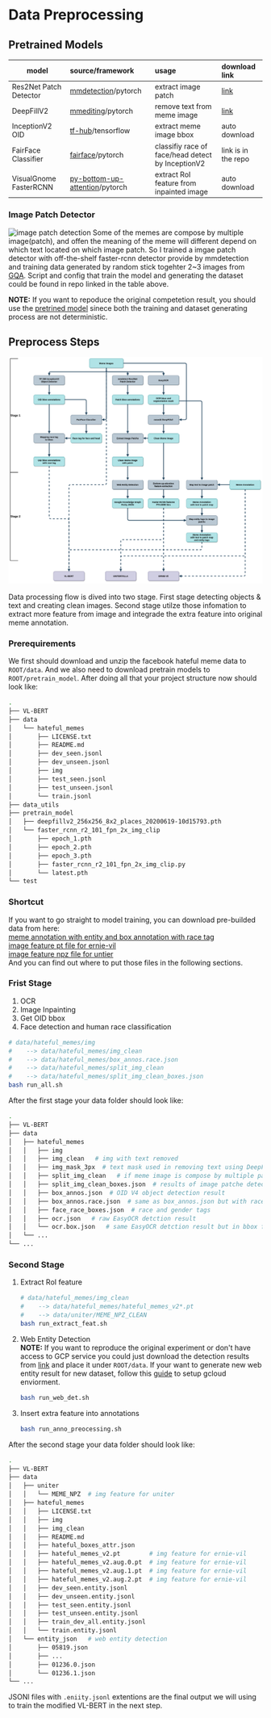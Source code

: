 # Data Preprocessing

## Pretrained Models

 model                     | source/framework    | usage                     | download link  |
| ------------------------ |:-------------------|:------------------------- | :------------- |
| Res2Net Patch Detector | [mmdetection](https://github.com/HimariO/mmdetection-meme)/pytorch | extract image patch       | [link](https://drive.google.com/file/d/1fWZzMt8BQjWffeKSqU7PZTpGLR22LMjI/view?usp=sharing) |
| DeepFillV2             | [mmediting](https://github.com/HimariO/mmediting)/pytorch   | remove text from meme image | [link](https://download.openmmlab.com/mmediting/inpainting/deepfillv2/deepfillv2_256x256_8x2_places_20200619-10d15793.pth) |
| InceptionV2 OID        | [tf-hub](https://tfhub.dev/google/faster_rcnn/openimages_v4/inception_resnet_v2/1)/tensorflow          | extract meme image bbox        | auto download |
| FairFace Classifier    | [fairface](https://github.com/HimariO/FairFace)/pytorch           | classifiy race of face/head detect by InceptionV2 | link is in the repo |
| VisualGnome FasterRCNN | [py-bottom-up-attention](https://github.com/HimariO/py-bottom-up-attention)/pytorch | extract RoI feature from inpainted image   | auto download |

### Image Patch Detector

![image patch detection](../doc/1748.jpg)
Some of the memes are compose by multiple image(patch), and offen the meaning of the meme will different depend on which text located on which image patch. So I trained a imgae patch detector with off-the-shelf faster-rcnn detector provide by mmdetection and training data generated by random stick togehter 2~3 images from [GQA](https://cs.stanford.edu/people/dorarad/gqa/index.html). Script and config that train the model and generating the dataset could be found in repo linked in the table above.

**NOTE:** If you want to repoduce the original competetion result, you should use the [pretrined model](https://drive.google.com/file/d/1fWZzMt8BQjWffeKSqU7PZTpGLR22LMjI/view?usp=sharing) sinece both the training and dataset generating process are not deterministic.

## Preprocess Steps

![image patch detection](../doc/data_processing_flow.png)

Data processing flow is dived into two stage. First stage detecting objects & text and creating clean images. Second stage utilze those infomation to extract more feature from image and integrade the extra feature into original meme annotation.

### Prerequirements

We first should download and unzip the facebook hateful meme data to ``ROOT/data``. And we also need to download pretrain models to ``ROOT/pretrain_model``. After doing all that your project structure now should look like:

```bash
.
├── VL-BERT
├── data
│   └── hateful_memes
│       ├── LICENSE.txt
│       ├── README.md
│       ├── dev_seen.jsonl
│       ├── dev_unseen.jsonl
│       ├── img
│       ├── test_seen.jsonl
│       ├── test_unseen.jsonl
│       └── train.jsonl
├── data_utils
├── pretrain_model
│   ├── deepfillv2_256x256_8x2_places_20200619-10d15793.pth
│   └── faster_rcnn_r2_101_fpn_2x_img_clip
│       ├── epoch_1.pth
│       ├── epoch_2.pth
│       ├── epoch_3.pth
│       ├── faster_rcnn_r2_101_fpn_2x_img_clip.py
│       └── latest.pth
└── test
```

### Shortcut

If you want to go straight to model training, you can download pre-builded data from here:\
[meme annotation with entity and box annotation with race tag](https://drive.google.com/file/d/1NTaDqL2hPFGRZywBqDwkUBVfOq_0DMDy/view?usp=sharing)\
[image feature pt file for ernie-vil](https://drive.google.com/file/d/1OG-toHeDtQeBsP2lSIgKgWQWhDStNnFw/view?usp=sharing)\
[image feature npz file for untier](https://drive.google.com/file/d/1qggKh_yi-MotapCMEiAZ--Yha-pHqbzR/view?usp=sharing)\
And you can find out where to put those files  in the following sections.

### Frist Stage

1. OCR
2. Image Inpainting
3. Get OID bbox
4. Face detection and human race classification

```bash
# data/hateful_memes/img
#    --> data/hateful_memes/img_clean
#    --> data/hateful_memes/box_annos.race.json
#    --> data/hateful_memes/split_img_clean
#    --> data/hateful_memes/split_img_clean_boxes.json
bash run_all.sh
```

After the first stage your data folder should look like:

```bash
.
├── VL-BERT
├── data
│   ├── hateful_memes
│   │   ├── img
│   │   ├── img_clean   # img with text removed
│   │   ├── img_mask_3px  # text mask used in removing text using DeepFillV2
│   │   ├── split_img_clean   # if meme image is compose by multiple patches, it will be break down and store to here
│   │   ├── split_img_clean_boxes.json  # results of image patche detection
│   │   ├── box_annos.json  # OID V4 object detection result
│   │   ├── box_annos.race.json  # same as box_annos.json but with race and gender tags attach to bbox
│   │   ├── face_race_boxes.json  # race and gender tags
│   │   ├── ocr.json   # raw EasyOCR detction result
│   │   └── ocr.box.json   # same EasyOCR detction result but in bbox format
│   └── ...
└── ...
```

### Second Stage

1. Extract RoI feature

    ```bash
    # data/hateful_memes/img_clean 
    #    --> data/hateful_memes/hateful_memes_v2*.pt
    #    --> data/uniter/MEME_NPZ_CLEAN
    bash run_extract_feat.sh
    ```

2. Web Entity Detection\
**NOTE:** If you want to reproduce the original experiment or don't have access to GCP service you could just download the detection results from [link](https://drive.google.com/file/d/1JPQA1jcmfDYkEK_89U_UP-VtyUrTwJKi/view?usp=sharing) and place it under ``ROOT/data``. If your want to generate new web entity result for new dataset, follow this [guide](https://cloud.google.com/vision/docs/internet-detection) to setup gcloud enviorment.

    ```bash
    bash run_web_det.sh
    ```

3. Insert extra feature into annotations

    ```bash
    bash run_anno_preocessing.sh
    ```

After the second stage your data folder should look like:

```bash
.
├── VL-BERT
├── data
│   ├── uniter
│   │   └── MEME_NPZ  # img feature for uniter
│   ├── hateful_memes
│   │   ├── LICENSE.txt
│   │   ├── img
│   │   ├── img_clean
│   │   ├── README.md
│   │   ├── hateful_boxes_attr.json
│   │   ├── hateful_memes_v2.pt        # img feature for ernie-vil
│   │   ├── hateful_memes_v2.aug.0.pt  # img feature for ernie-vil
│   │   ├── hateful_memes_v2.aug.1.pt  # img feature for ernie-vil
│   │   ├── hateful_memes_v2.aug.2.pt  # img feature for ernie-vil
│   │   ├── dev_seen.entity.jsonl
│   │   ├── dev_unseen.entity.jsonl
│   │   ├── test_seen.entity.jsonl
│   │   ├── test_unseen.entity.jsonl
│   │   ├── train_dev_all.entity.jsonl
│   │   └── train.entity.jsonl
│   └── entity_json   # web entity detection
│       ├── 05819.json
│       ├── ...
│       ├── 01236.0.json
│       └── 01236.1.json
└── ...
```

JSONl files with ``.eniity.jsonl`` extentions are the final output we will using to train the modified VL-BERT in the next step.
